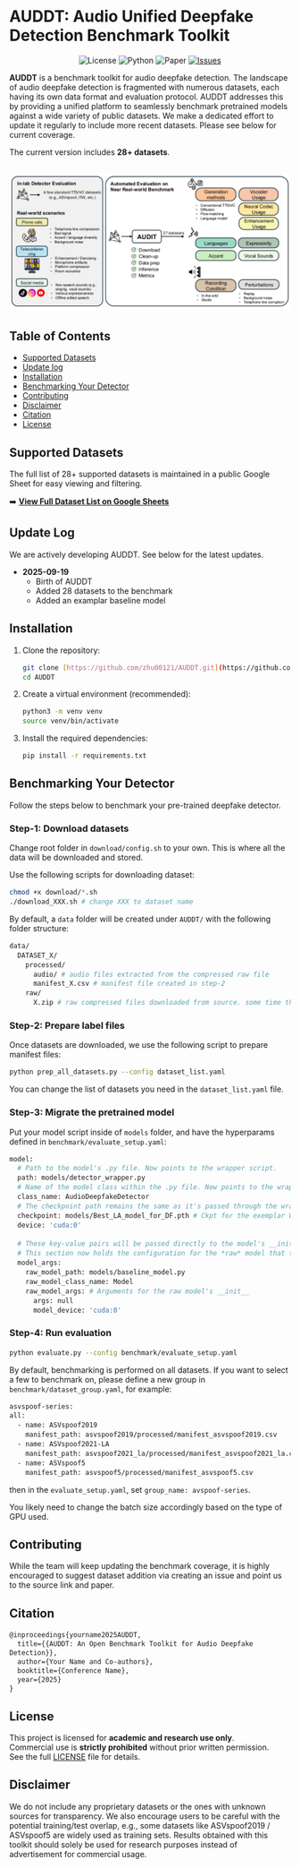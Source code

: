 # AUDDT: Audio Unified Deepfake Detection Benchmark Toolkit

<p align="center">
  <img alt="License" src="https://img.shields.io/badge/License-Research--Use--Only-blue.svg">
  <img alt="Python" src="https://img.shields.io/badge/Python-3.8+-green.svg">
  <img alt="Paper" src="https://img.shields.io/badge/arXiv-xxxx.xxxxx-b31b1b.svg">
  <a href="https://github.com/zhu00121/AUDDT/issues">
    <img alt="Issues" src="https://img.shields.io/github/issues/zhu00121/AUDDT">
  </a>
</p>

**AUDDT** is a benchmark toolkit for audio deepfake detection. The landscape of audio deepfake detection is fragmented with numerous datasets, each having its own data format and evaluation protocol. AUDDT addresses this by providing a unified platform to seamlessly benchmark pretrained models against a wide variety of public datasets. We make a dedicated effort to update it regularly to include more recent datasets. Please see below for current coverage.

The current version includes **28+ datasets**.

![AUDDT Workflow Diagram](assets/auddt_workflow.png)
---

## Table of Contents
- [Supported Datasets](#supported-datasets)
- [Update log](#update-log)
- [Installation](#installation)
- [Benchmarking Your Detector](#benchmarking-your-detector)
- [Contributing](#contributing)
- [Disclaimer](#disclaimer)
- [Citation](#citation)
- [License](#license)

## Supported Datasets

The full list of 28+ supported datasets is maintained in a public Google Sheet for easy viewing and filtering.

➡️ **[View Full Dataset List on Google Sheets](https://docs.google.com/spreadsheets/d/1RVUrnBqSarKIwsHcjXvTcLxHyop7eAUzsBhvAexyR80/edit?usp=sharing)**

## Update Log
We are actively developing AUDDT. See below for the latest updates.
* **2025-09-19**
    * Birth of AUDDT
    * Added 28 datasets to the benchmark
    * Added an examplar baseline model

## Installation
1.  Clone the repository:
    ```bash
    git clone [https://github.com/zhu00121/AUDDT.git](https://github.com/zhu00121/AUDDT.git)
    cd AUDDT
    ```

2.  Create a virtual environment (recommended):
    ```bash
    python3 -m venv venv
    source venv/bin/activate
    ```

3.  Install the required dependencies:
    ```bash
    pip install -r requirements.txt
    ```

## Benchmarking Your Detector
Follow the steps below to benchmark your pre-trained deepfake detector.

### Step-1: Download datasets
Change root folder in `download/config.sh` to your own. This is where all the data will be downloaded and stored.

Use the following scripts for downloading dataset:
```bash
chmod +x download/*.sh
./download_XXX.sh # change XXX to dataset name
```
By default, a `data` folder will be created under `AUDDT/` with the following folder structure:
```bash
data/
  DATASET_X/
    processed/
      audio/ # audio files extracted from the compressed raw file
      manifest_X.csv # manifest file created in step-2
    raw/
      X.zip # raw compressed files downloaded from source. some time this could be several files.
```

### Step-2: Prepare label files
Once datasets are downloaded, we use the following script to prepare manifest files:
```bash
python prep_all_datasets.py --config dataset_list.yaml
```
You can change the list of datasets you need in the `dataset_list.yaml` file.

### Step-3: Migrate the pretrained model
Put your model script inside of `models` folder, and have the hyperparams defined in `benchmark/evaluate_setup.yaml`:

```bash
model:
  # Path to the model's .py file. Now points to the wrapper script.
  path: models/detector_wrapper.py
  # Name of the model class within the .py file. Now points to the wrapper class.
  class_name: AudioDeepfakeDetector
  # The checkpoint path remains the same as it's passed through the wrapper.
  checkpoint: models/Best_LA_model_for_DF.pth # Ckpt for the exemplar W2V-ASSIST
  device: 'cuda:0'

  # These key-value pairs will be passed directly to the model's __init__ method.
  # This section now holds the configuration for the *raw* model that the wrapper uses.
  model_args:
    raw_model_path: models/baseline_model.py
    raw_model_class_name: Model
    raw_model_args: # Arguments for the raw model's __init__
      args: null
      model_device: 'cuda:0'
```

### Step-4: Run evaluation
```bash
python evaluate.py --config benchmark/evaluate_setup.yaml
```
By default, benchmarking is performed on all datasets. If you want to select a few to benchmark on, please define a new group in `benchmark/dataset_group.yaml`, for example:
```bash
asvspoof-series:
all:
  - name: ASVspoof2019
    manifest_path: asvspoof2019/processed/manifest_asvspoof2019.csv
  - name: ASVspoof2021-LA
    manifest_path: asvspoof2021_la/processed/manifest_asvspoof2021_la.csv
  - name: ASVspoof5
    manifest_path: asvspoof5/processed/manifest_asvspoof5.csv
```
then in the `evaluate_setup.yaml`, set `group_name: avspoof-series`. 

You likely need to change the batch size accordingly based on the type of GPU used.

## Contributing
While the team will keep updating the benchmark coverage, it is highly encouraged to suggest dataset addition via creating an issue and point us to the source link and paper.

## Citation
```
@inproceedings{yourname2025AUDDT,
  title={{AUDDT: An Open Benchmark Toolkit for Audio Deepfake Detection}},
  author={Your Name and Co-authors},
  booktitle={Conference Name},
  year={2025}
}
```

## License
This project is licensed for **academic and research use only**.  
Commercial use is **strictly prohibited** without prior written permission.  
See the full [LICENSE](./LICENSE) file for details.

## Disclaimer
We do not include any proprietary datasets or the ones with unknown sources for transparency. We also encourage users to be careful with the potential training/test overlap, e.g., some datasets like ASVspoof2019 / ASVspoof5 are widely used as training sets. Results obtained with this toolkit should solely be used for research purposes instead of advertisement for commercial usage.
